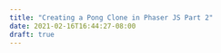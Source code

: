 ```yaml
---
title: "Creating a Pong Clone in Phaser JS Part 2"
date: 2021-02-16T16:44:27-08:00
draft: true
---
```



